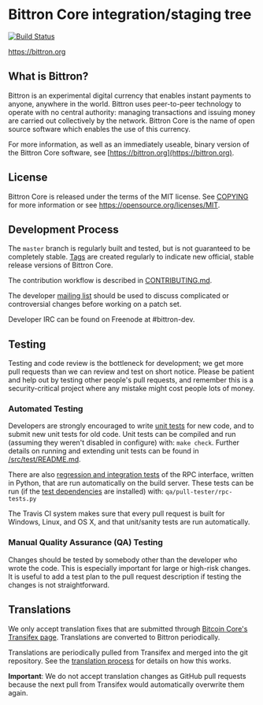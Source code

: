 Bittron Core integration/staging tree
=====================================

[![Build Status](https://travis-ci.org/bittron-project/bittron.svg?branch=master)](https://travis-ci.org/bittron-project/bittron)

https://bittron.org

What is Bittron?
----------------

Bittron is an experimental digital currency that enables instant payments to
anyone, anywhere in the world. Bittron uses peer-to-peer technology to operate
with no central authority: managing transactions and issuing money are carried
out collectively by the network. Bittron Core is the name of open source
software which enables the use of this currency.

For more information, as well as an immediately useable, binary version of
the Bittron Core software, see [https://bittron.org](https://bittron.org).

License
-------

Bittron Core is released under the terms of the MIT license. See [COPYING](COPYING) for more
information or see https://opensource.org/licenses/MIT.

Development Process
-------------------

The `master` branch is regularly built and tested, but is not guaranteed to be
completely stable. [Tags](https://github.com/bittron-project/bittron/tags) are created
regularly to indicate new official, stable release versions of Bittron Core.

The contribution workflow is described in [CONTRIBUTING.md](CONTRIBUTING.md).

The developer [mailing list](https://groups.google.com/forum/#!forum/bittron-dev)
should be used to discuss complicated or controversial changes before working
on a patch set.

Developer IRC can be found on Freenode at #bittron-dev.

Testing
-------

Testing and code review is the bottleneck for development; we get more pull
requests than we can review and test on short notice. Please be patient and help out by testing
other people's pull requests, and remember this is a security-critical project where any mistake might cost people
lots of money.

### Automated Testing

Developers are strongly encouraged to write [unit tests](src/test/README.md) for new code, and to
submit new unit tests for old code. Unit tests can be compiled and run
(assuming they weren't disabled in configure) with: `make check`. Further details on running
and extending unit tests can be found in [/src/test/README.md](/src/test/README.md).

There are also [regression and integration tests](/qa) of the RPC interface, written
in Python, that are run automatically on the build server.
These tests can be run (if the [test dependencies](/qa) are installed) with: `qa/pull-tester/rpc-tests.py`

The Travis CI system makes sure that every pull request is built for Windows, Linux, and OS X, and that unit/sanity tests are run automatically.

### Manual Quality Assurance (QA) Testing

Changes should be tested by somebody other than the developer who wrote the
code. This is especially important for large or high-risk changes. It is useful
to add a test plan to the pull request description if testing the changes is
not straightforward.

Translations
------------

We only accept translation fixes that are submitted through [Bitcoin Core's Transifex page](https://www.transifex.com/projects/p/bitcoin/).
Translations are converted to Bittron periodically.

Translations are periodically pulled from Transifex and merged into the git repository. See the
[translation process](doc/translation_process.md) for details on how this works.

**Important**: We do not accept translation changes as GitHub pull requests because the next
pull from Transifex would automatically overwrite them again.

